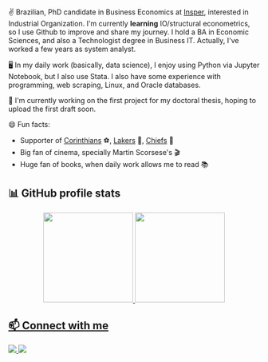 ✌️ Brazilian, PhD candidate in Business Economics at <a href='https://www.insper.edu.br/en/graduate/doctoral-program/doctoral-in-business-economics-phd-in-business-economics/'>Insper</a>, interested in Industrial Organization. I'm currently **learning** IO/structural econometrics, so I use Github to improve and share my journey. I hold a BA in Economic Sciences, and also a Technologist degree in Business IT. Actually, I've worked a few years as system analyst.

🖥️ In my daily work (basically, data science), I enjoy using Python via Jupyter Notebook, but I also use Stata. I also have some experience with programming, web scraping, Linux, and Oracle databases.

🔭 I'm currently working on the first project for my doctoral thesis, hoping to upload the first draft soon.

😄 Fun facts:
- Supporter of <a href='https://twitter.com/Corinthians'>Corinthians</a> ⚽, <a href='https://twitter.com/Lakers'>Lakers</a> 🏀, <a href='https://twitter.com/Chiefs'>Chiefs</a> 🏈
- Big fan of cinema, specially Martin Scorsese's 🎬
- Huge fan of books, when daily work allows me to read 📚

## 📊 GitHub profile stats
<div align="center">
  <a href="https://github.com/heitoraolima" />
  <img height="180em" src="https://github-readme-stats.vercel.app/api?username=heitoraolima&show_icons=true&include_all_commits=true&count_private=true" />
  <img height="180em" src="https://github-readme-stats.vercel.app/api/top-langs/?username=heitoraolima&layout=compact&langs_count=7" />
</div>

## 📫 Connect with me
<a href="mailto:heitoraol@al.insper.edu.br">
  <img src="https://img.shields.io/badge/heitoraol@al.insper.edu.br-0078D4?style=flat-square&amp;logo=microsoft-outlook&logoColor=white;">
</a>
<a href="https://www.linkedin.com/in/heitor-lima/" rel="nofollow">
  <img src="https://img.shields.io/badge/LinkedIn-0077B5?style=flat-square&amp;logo=linkedin&logoColor=white">
</a>

<!-- 
I'm currently working on the first project for my thesis, regarding a national drug access program in Brazil, the <a href='https://www.gov.br/saude/pt-br/composicao/sectics/daf/farmacia-popular'>_Farmácia Popular do Brasil_</a> program. Overall, the idea is to understand how subdisidies for certain medicines affects prices of rival drugs, and complementary products in the retail pharmacy industry. So, if you have any ideas or insights on this kind of subject, get in contact: <a href='mailto:heitoraol@al.insper.edu.br'>heitoraol@al.insper.edu.br</a>.

## Scholar Profile
As an active contributor to academic research, I have published a number of articles in various fields. You can find my research work on my Google Scholar profile:  

[![Google Scholar](https://img.shields.io/badge/Google-Scholar-333?style=for-the-badge&logo=google-scholar&logoColor=white)](https://scholar.google.com/citations?user=1KIfgagAAAAJ&hl=tr)

## ✍️ Latest Blog Posts


- [Federated Learning: A Simple Implementation of FedAvg (Federated Averaging) with PyTorch](https://towardsdatascience.com/federated-learning-a-simple-implementation-of-fedavg-federated-averaging-with-pytorch-90187c9c9577)
- [Hypothesis Testing with Python: Step by step hands-on tutorial with practical examples](https://towardsdatascience.com/hypothesis-testing-with-python-step-by-step-hands-on-tutorial-with-practical-examples-e805975ea96e)
- [Why Is It So Important to Understand the Missing Data Mechanisms](https://towardsdatascience.com/why-it-is-so-important-to-understand-the-missing-data-mechanisms-3d7d656ec7cc)
- [Plot and customize multiple confusion matrices with matplotlib](https://medium.com/@eceisikpolat/plot-and-customize-multiple-confusion-matrices-with-matplotlib-a19ed00ca16c)

-->

<!--
**heitor-lima/heitor-lima** is a ✨ _special_ ✨ repository because its `README.md` (this file) appears on your GitHub profile.

Here are some ideas to get you started:

- 🔭 I’m currently working on ...
- 🌱 I’m currently learning ...
- 👯 I’m looking to collaborate on ...
- 🤔 I’m looking for help with ...
- 💬 Ask me about ...
- 📫 How to reach me: ...
- 😄 Pronouns: ...
- ⚡ Fun fact: ...
-->
